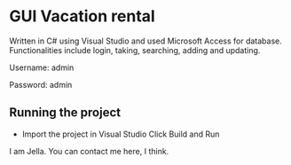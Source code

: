 # GUI Vacation rental
Written in C# using Visual Studio and used Microsoft Access for database. 
Functionalities include login, taking, searching, adding and updating.





Username: admin

Password: admin

## Running the project
- Import the project in Visual Studio Click Build and Run

I am Jella.
You can contact me here, I think.


